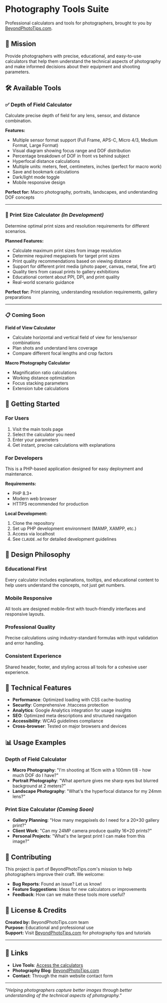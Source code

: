 # Photography Tools Suite

Professional calculators and tools for photographers, brought to you by [BeyondPhotoTips.com](https://www.beyondphototips.com).

## 🎯 Mission

Provide photographers with precise, educational, and easy-to-use calculators that help them understand the technical aspects of photography and make informed decisions about their equipment and shooting parameters.

## 🛠️ Available Tools

### ✅ Depth of Field Calculator
Calculate precise depth of field for any lens, sensor, and distance combination.

**Features:**
- Multiple sensor format support (Full Frame, APS-C, Micro 4/3, Medium Format, Large Format)
- Visual diagram showing focus range and DOF distribution
- Percentage breakdown of DOF in front vs behind subject
- Hyperfocal distance calculations
- Multiple units: meters, feet, centimeters, inches (perfect for macro work)
- Save and bookmark calculations
- Dark/light mode toggle
- Mobile responsive design

**Perfect for:** Macro photography, portraits, landscapes, and understanding DOF concepts

---

### 🚧 Print Size Calculator *(In Development)*
Determine optimal print sizes and resolution requirements for different scenarios.

**Planned Features:**
- Calculate maximum print sizes from image resolution
- Determine required megapixels for target print sizes
- Print quality recommendations based on viewing distance
- Support for different print media (photo paper, canvas, metal, fine art)
- Quality tiers from casual prints to gallery exhibitions
- Educational content about PPI, DPI, and print quality
- Real-world scenario guidance

**Perfect for:** Print planning, understanding resolution requirements, gallery preparations

---

### 📋 Coming Soon

**Field of View Calculator**
- Calculate horizontal and vertical field of view for lens/sensor combinations
- Plan shots and understand lens coverage
- Compare different focal lengths and crop factors

**Macro Photography Calculator**
- Magnification ratio calculations
- Working distance optimization
- Focus stacking parameters
- Extension tube calculations

## 🚀 Getting Started

### For Users
1. Visit the main tools page
2. Select the calculator you need
3. Enter your parameters
4. Get instant, precise calculations with explanations

### For Developers
This is a PHP-based application designed for easy deployment and maintenance.

**Requirements:**
- PHP 8.3+
- Modern web browser
- HTTPS recommended for production

**Local Development:**
1. Clone the repository
2. Set up PHP development environment (MAMP, XAMPP, etc.)
3. Access via localhost
4. See `CLAUDE.md` for detailed development guidelines

## 🎨 Design Philosophy

### Educational First
Every calculator includes explanations, tooltips, and educational content to help users understand the concepts, not just get numbers.

### Mobile Responsive
All tools are designed mobile-first with touch-friendly interfaces and responsive layouts.

### Professional Quality
Precise calculations using industry-standard formulas with input validation and error handling.

### Consistent Experience
Shared header, footer, and styling across all tools for a cohesive user experience.

## 🔧 Technical Features

- **Performance**: Optimized loading with CSS cache-busting
- **Security**: Comprehensive .htaccess protection
- **Analytics**: Google Analytics integration for usage insights
- **SEO**: Optimized meta descriptions and structured navigation
- **Accessibility**: WCAG guidelines compliance
- **Cross-browser**: Tested on major browsers and devices

## 📊 Usage Examples

### Depth of Field Calculator
- **Macro Photography**: "I'm shooting at 15cm with a 100mm f/8 - how much DOF do I have?"
- **Portrait Photography**: "What aperture gives me sharp eyes but blurred background at 2 meters?"
- **Landscape Photography**: "What's the hyperfocal distance for my 24mm lens?"

### Print Size Calculator *(Coming Soon)*
- **Gallery Planning**: "How many megapixels do I need for a 20×30 gallery print?"
- **Client Work**: "Can my 24MP camera produce quality 16×20 prints?"
- **Personal Projects**: "What's the largest print I can make from this image?"

## 🤝 Contributing

This project is part of BeyondPhotoTips.com's mission to help photographers improve their craft. We welcome:

- **Bug Reports**: Found an issue? Let us know!
- **Feature Suggestions**: Ideas for new calculators or improvements
- **Feedback**: How can we make these tools more useful?

## 📝 License & Credits

**Created by:** BeyondPhotoTips.com team  
**Purpose:** Educational and professional use  
**Support:** Visit [BeyondPhotoTips.com](https://www.beyondphototips.com) for photography tips and tutorials

---

## 🔗 Links

- **Live Tools**: [Access the calculators](/)
- **Photography Blog**: [BeyondPhotoTips.com](https://www.beyondphototips.com)
- **Contact**: Through the main website contact form

---

*"Helping photographers capture better images through better understanding of the technical aspects of photography."*